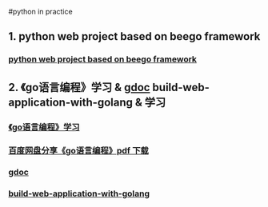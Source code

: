 #python in practice 
<h2>1. python web project based on beego framework</h2>
<h3><a href="https://github.com/robertzhai/go/tree/master/food">python web project based on beego framework</a></h3>

<h2>2. 《go语言编程》学习 &  <a href="https://golang.org/doc/">gdoc</a> build-web-application-with-golang & 学习 </h2>
<h3><a href="https://github.com/robertzhai/go/tree/master/go_programming_study">《go语言编程》学习</a></h3>
<h3><a href="https://pan.baidu.com/s/1qXV50ao"> 百度网盘分享《go语言编程》pdf 下载</a></h3>
<h3> <a href="https://golang.org/doc/">gdoc</a></h3>
<h3> <a href="https://github.com/astaxie/build-web-application-with-golang
">build-web-application-with-golang</a></h3>


